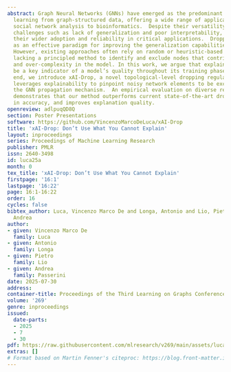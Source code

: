 ```yaml
---
abstract: Graph Neural Networks (GNNs) have emerged as the predominant paradigm for
  learning from graph-structured data, offering a wide range of applications from
  social network analysis to bioinformatics.  Despite their versatility, GNNs face
  challenges such as lack of generalization and poor interpretability, which hinder
  their wider adoption and reliability in critical applications.  Dropping has emerged
  as an effective paradigm for improving the generalization capabilities of GNNs.
  However, existing approaches often rely on random or heuristic-based selection criteria,
  lacking a principled method to identify and exclude nodes that contribute to noise
  and over-complexity in the model. In this work, we argue that explainability should
  be a key indicator of a model’s quality throughout its training phase.  To this
  end, we introduce xAI-Drop, a novel topological-level dropping regularizer that
  leverages explainability to pinpoint noisy network elements to be excluded from
  the GNN propagation mechanism.  An empirical evaluation on diverse real-world datasets
  demonstrates that our method outperforms current state-of-the-art dropping approaches
  in accuracy, and improves explanation quality.
openreview: adlpuqQD8Q
section: Poster Presentations
software: https://github.com/VincenzoMarcoDeLuca/xAI-Drop
title: 'xAI-Drop: Don’t Use What You Cannot Explain'
layout: inproceedings
series: Proceedings of Machine Learning Research
publisher: PMLR
issn: 2640-3498
id: luca25a
month: 0
tex_title: 'xAI-Drop: Don’t Use What You Cannot Explain'
firstpage: '16:1'
lastpage: '16:22'
page: 16:1-16:22
order: 16
cycles: false
bibtex_author: Luca, Vincenzo Marco De and Longa, Antonio and Lio, Pietro and Passerini,
  Andrea
author:
- given: Vincenzo Marco De
  family: Luca
- given: Antonio
  family: Longa
- given: Pietro
  family: Lio
- given: Andrea
  family: Passerini
date: 2025-07-30
address:
container-title: Proceedings of the Third Learning on Graphs Conference
volume: '269'
genre: inproceedings
issued:
  date-parts:
  - 2025
  - 7
  - 30
pdf: https://raw.githubusercontent.com/mlresearch/v269/main/assets/luca25a/luca25a.pdf
extras: []
# Format based on Martin Fenner's citeproc: https://blog.front-matter.io/posts/citeproc-yaml-for-bibliographies/
---
```

